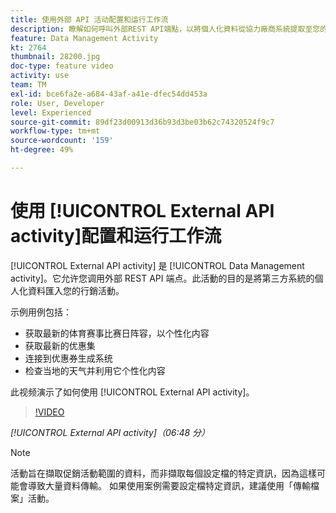 ```yaml
---
title: 使用外部 API 活动配置和运行工作流
description: 瞭解如何呼叫外部REST API端點，以將個人化資料從協力廠商系統提取至您的行銷活動。
feature: Data Management Activity
kt: 2764
thumbnail: 28200.jpg
doc-type: feature video
activity: use
team: TM
exl-id: bce6fa2e-a684-43af-a41e-dfec54dd453a
role: User, Developer
level: Experienced
source-git-commit: 89df23d00913d36b93d3be03b62c74320524f9c7
workflow-type: tm+mt
source-wordcount: '159'
ht-degree: 49%

---
```


# 使用 [!UICONTROL External API activity]配置和运行工作流

[!UICONTROL External API activity] 是 [!UICONTROL Data Management activity]。它允许您调用外部 REST API 端点。此活動的目的是將第三方系統的個人化資料匯入您的行銷活動。

示例用例包括：

* 获取最新的体育赛事比赛日阵容，以个性化内容
* 获取最新的优惠集
* 连接到优惠券生成系统
* 检查当地的天气并利用它个性化内容

此视频演示了如何使用 [!UICONTROL External API activity]。

>[!VIDEO](https://video.tv.adobe.com/v/28200/?quality=12&learn=on)

*[!UICONTROL External API activity]（06:48 分）*

>[!NOTE]
>
>活動旨在擷取促銷活動範圍的資料，而非擷取每個設定檔的特定資訊，因為這樣可能會導致大量資料傳輸。 如果使用案例需要設定檔特定資訊，建議使用「傳輸檔案」活動。

